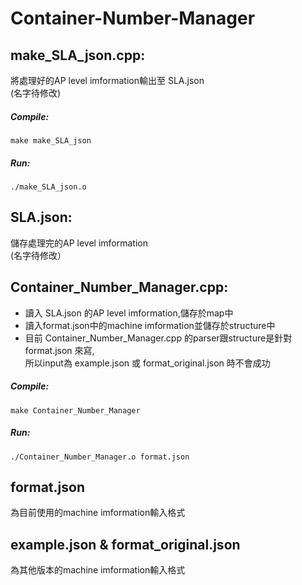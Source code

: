 # Container-Number-Manager
   
   
## make_SLA_json.cpp:  
將處理好的AP level imformation輸出至 SLA.json  
(名字待修改)  
##### Compile:  
```
make make_SLA_json  
```
##### Run: 
```
./make_SLA_json.o  
```
   
    
## SLA.json:  
儲存處理完的AP level imformation  
(名字待修改）  
   
   
## Container_Number_Manager.cpp:  
* 讀入 SLA.json 的AP level imformation,儲存於map中  
* 讀入format.json中的machine imformation並儲存於structure中  
* 目前 Container_Number_Manager.cpp 的parser跟structure是針對 format.json 來寫,  
所以input為 example.json 或 format_original.json 時不會成功   

##### Compile:   
```
make Container_Number_Manager  
```
##### Run:  
```
./Container_Number_Manager.o format.json  
```
   
   
## format.json  
為目前使用的machine imformation輸入格式  
   
   
## example.json & format_original.json  
為其他版本的machine imformation輸入格式  
